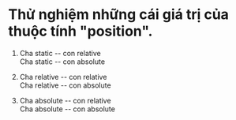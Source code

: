 # Thử nghiệm những cái giá trị của thuộc tính "position".

1.  Cha static -- con relative<br>
    Cha static -- con absolute<br>

2.  Cha relative -- con relative<br>
    Cha relative -- con absolute<br>

3.  Cha absolute -- con relative<br>
    Cha absolute -- con absolute<br>
